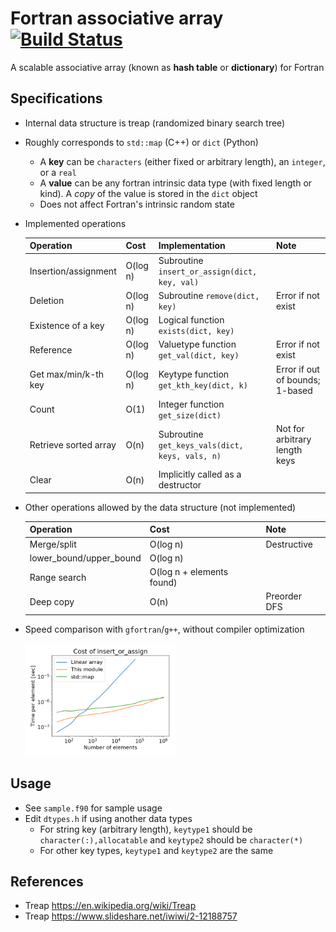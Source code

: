 # Fortran associative array [![Build Status](https://travis-ci.org/ysdtkm/fortran_associative_array.svg?branch=master)](https://travis-ci.org/ysdtkm/fortran_associative_array)
A scalable associative array (known as **hash table** or **dictionary**) for Fortran

## Specifications
* Internal data structure is treap (randomized binary search tree)
* Roughly corresponds to `std::map` (C++) or `dict` (Python)
    * A **key** can be `characters` (either fixed or arbitrary length), an `integer`, or a `real`
    * A **value** can be any fortran intrinsic data type (with fixed length or kind). A *copy* of the value is stored in the `dict` object
    * Does not affect Fortran's intrinsic random state
* Implemented operations

  |Operation                  |Cost     |Implementation                                 |Note                   |
  |----                       |----     |----                                           |----                   |
  |Insertion/assignment       |O(log n) |Subroutine `insert_or_assign(dict, key, val)`  |                       |
  |Deletion                   |O(log n) |Subroutine `remove(dict, key)`                 |Error if not exist     |
  |Existence of a key         |O(log n) |Logical function `exists(dict, key)`           |                       |
  |Reference                  |O(log n) |Valuetype function `get_val(dict, key)`        |Error if not exist     |
  |Get max/min/k-th key       |O(log n) |Keytype function `get_kth_key(dict, k)`        |Error if out of bounds; 1-based |
  |Count                      |O(1)     |Integer function `get_size(dict)`              |                       |
  |Retrieve sorted array      |O(n)     |Subroutine `get_keys_vals(dict, keys, vals, n)`|Not for arbitrary length keys|
  |Clear                      |O(n)     |Implicitly called as a destructor              |                       |

* Other operations allowed by the data structure (not implemented)

  |Operation                  |Cost                     |Note                                          |
  |----                       |----                     |----                                          |
  |Merge/split                |O(log n)                 |Destructive                                   |
  |lower_bound/upper_bound    |O(log n)                 |                                              |
  |Range search               |O(log n + elements found)|                                              |
  |Deep copy                  |O(n)                     |Preorder DFS                                  |

* Speed comparison with `gfortran`/`g++`, without compiler optimization

  <img src="test/speedtest/visual/out.png" width="50%">

## Usage
* See `sample.f90` for sample usage
* Edit `dtypes.h` if using another data types
    * For string key (arbitrary length), `keytype1` should be `character(:),allocatable` and `keytype2` should be `character(*)`
    * For other key types, `keytype1` and `keytype2` are the same

## References
* Treap https://en.wikipedia.org/wiki/Treap
* Treap https://www.slideshare.net/iwiwi/2-12188757

